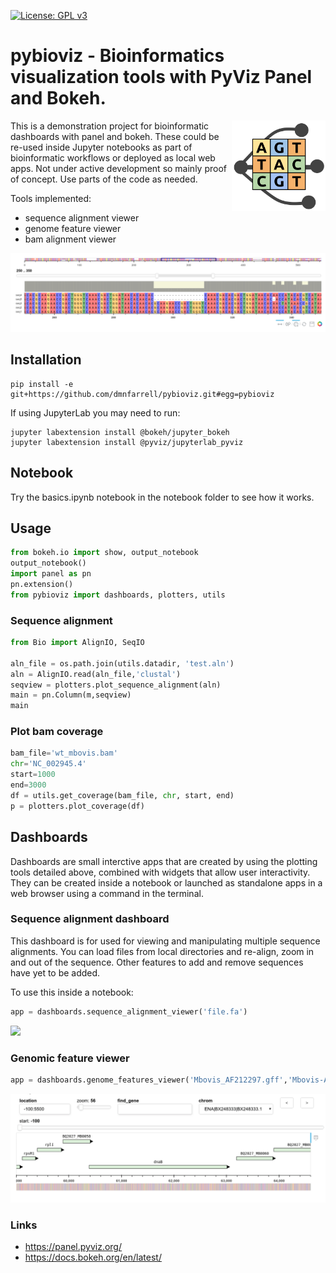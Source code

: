 [![License: GPL v3](https://img.shields.io/badge/License-GPL%20v3-blue.svg)](https://www.gnu.org/licenses/gpl-3.0)

# pybioviz - Bioinformatics visualization tools with PyViz Panel and Bokeh. 

<img align="right" src=img/logo.svg width=150px>

This is a demonstration project for bioinformatic dashboards with panel and bokeh. These could be re-used inside Jupyter notebooks as part of bioinformatic workflows or deployed as local web apps. Not under active development so mainly proof of concept. Use parts of the code as needed.

Tools implemented:

* sequence alignment viewer
* genome feature viewer
* bam alignment viewer

<img src=https://github.com/dmnfarrell/pybioviz/raw/master/doc/source/sequence_align_plot.png width=600px>

## Installation

```
pip install -e git+https://github.com/dmnfarrell/pybioviz.git#egg=pybioviz
```

If using JupyterLab you may need to run:
```
jupyter labextension install @bokeh/jupyter_bokeh
jupyter labextension install @pyviz/jupyterlab_pyviz
```

## Notebook

Try the basics.ipynb notebook in the notebook folder to see how it works.

## Usage 

```python
from bokeh.io import show, output_notebook
output_notebook()
import panel as pn
pn.extension()
from pybioviz import dashboards, plotters, utils
```

### Sequence alignment

```python
from Bio import AlignIO, SeqIO

aln_file = os.path.join(utils.datadir, 'test.aln')
aln = AlignIO.read(aln_file,'clustal')
seqview = plotters.plot_sequence_alignment(aln)
main = pn.Column(m,seqview)
main
```

### Plot bam coverage

```python
bam_file='wt_mbovis.bam'
chr='NC_002945.4'
start=1000
end=3000
df = utils.get_coverage(bam_file, chr, start, end)
p = plotters.plot_coverage(df)
```

## Dashboards 

Dashboards are small interctive apps that are created by using the plotting tools detailed above, combined with widgets that allow user interactivity. They can be created inside a notebook or launched as standalone apps in a web browser using a command in the terminal.

### Sequence alignment dashboard

This dashboard is for used for viewing and manipulating multiple sequence alignments. You can load files from local directories and re-align, zoom in and out of the sequence. Other features to add and remove sequences have yet to be added.

To use this inside a notebook:

```python
app = dashboards.sequence_alignment_viewer('file.fa')
```

<img src=https://github.com/dmnfarrell/pybioviz/raw/master/doc/source/sequence_aligner_dashboard.gif width=600px>


### Genomic feature viewer

```python
app = dashboards.genome_features_viewer('Mbovis_AF212297.gff','Mbovis-AF212297.fa')
```

<img src=https://github.com/dmnfarrell/pybioviz/raw/master/doc/source/genome_features_dashboard.gif  width=600px>

### Links

* https://panel.pyviz.org/
* https://docs.bokeh.org/en/latest/
